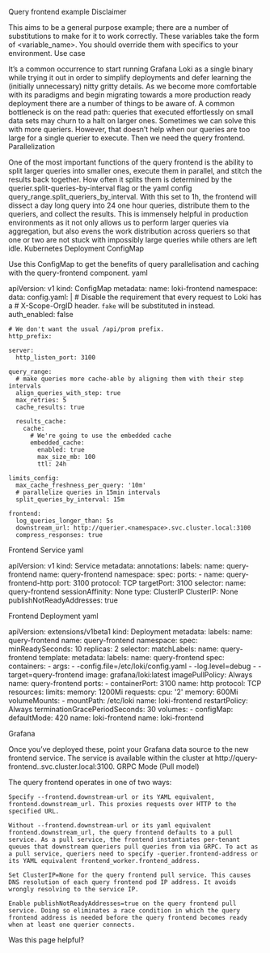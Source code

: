 Query frontend example
Disclaimer

This aims to be a general purpose example; there are a number of substitutions to make for it to work correctly. These variables take the form of <variable_name>. You should override them with specifics to your environment.
Use case

It’s a common occurrence to start running Grafana Loki as a single binary while trying it out in order to simplify deployments and defer learning the (initially unnecessary) nitty gritty details. As we become more comfortable with its paradigms and begin migrating towards a more production ready deployment there are a number of things to be aware of. A common bottleneck is on the read path: queries that executed effortlessly on small data sets may churn to a halt on larger ones. Sometimes we can solve this with more queriers. However, that doesn’t help when our queries are too large for a single querier to execute. Then we need the query frontend.
Parallelization

One of the most important functions of the query frontend is the ability to split larger queries into smaller ones, execute them in parallel, and stitch the results back together. How often it splits them is determined by the querier.split-queries-by-interval flag or the yaml config query_range.split_queriers_by_interval. With this set to 1h, the frontend will dissect a day long query into 24 one hour queries, distribute them to the queriers, and collect the results. This is immensely helpful in production environments as it not only allows us to perform larger queries via aggregation, but also evens the work distribution across queriers so that one or two are not stuck with impossibly large queries while others are left idle.
Kubernetes Deployment
ConfigMap

Use this ConfigMap to get the benefits of query parallelisation and caching with the query-frontend component.
yaml

apiVersion: v1
kind: ConfigMap
metadata:
  name: loki-frontend
  namespace: <namespace>
data:
  config.yaml: |
    # Disable the requirement that every request to Loki has a
    # X-Scope-OrgID header. `fake` will be substituted in instead.
    auth_enabled: false

    # We don't want the usual /api/prom prefix.
    http_prefix:

    server:
      http_listen_port: 3100

    query_range:
      # make queries more cache-able by aligning them with their step intervals
      align_queries_with_step: true
      max_retries: 5
      cache_results: true

      results_cache:
        cache:
          # We're going to use the embedded cache
          embedded_cache:
            enabled: true
            max_size_mb: 100
            ttl: 24h

    limits_config:
      max_cache_freshness_per_query: '10m'
      # parallelize queries in 15min intervals
      split_queries_by_interval: 15m

    frontend:
      log_queries_longer_than: 5s
      downstream_url: http://querier.<namespace>.svc.cluster.local:3100
      compress_responses: true

Frontend Service
yaml

apiVersion: v1
kind: Service
metadata:
  annotations:
  labels:
    name: query-frontend
  name: query-frontend
  namespace: <namespace>
spec:
  ports:
    - name: query-frontend-http
      port: 3100
      protocol: TCP
      targetPort: 3100
  selector:
    name: query-frontend
  sessionAffinity: None
  type: ClusterIP
  ClusterIP: None
  publishNotReadyAddresses: true

Frontend Deployment
yaml

apiVersion: extensions/v1beta1
kind: Deployment
metadata:
  labels:
    name: query-frontend
  name: query-frontend
  namespace: <namespace>
spec:
  minReadySeconds: 10
  replicas: 2
  selector:
    matchLabels:
      name: query-frontend
  template:
    metadata:
      labels:
        name: query-frontend
    spec:
      containers:
        - args:
            - -config.file=/etc/loki/config.yaml
            - -log.level=debug
            - -target=query-frontend
          image: grafana/loki:latest
          imagePullPolicy: Always
          name: query-frontend
          ports:
            - containerPort: 3100
              name: http
              protocol: TCP
          resources:
            limits:
              memory: 1200Mi
            requests:
              cpu: '2'
              memory: 600Mi
          volumeMounts:
            - mountPath: /etc/loki
              name: loki-frontend
      restartPolicy: Always
      terminationGracePeriodSeconds: 30
      volumes:
        - configMap:
            defaultMode: 420
            name: loki-frontend
          name: loki-frontend

Grafana

Once you’ve deployed these, point your Grafana data source to the new frontend service. The service is available within the cluster at http://query-frontend.<namespace>.svc.cluster.local:3100.
GRPC Mode (Pull model)

The query frontend operates in one of two ways:

    Specify --frontend.downstream-url or its YAML equivalent, frontend.downstream_url. This proxies requests over HTTP to the specified URL.

    Without --frontend.downstream-url or its yaml equivalent frontend.downstream_url, the query frontend defaults to a pull service. As a pull service, the frontend instantiates per-tenant queues that downstream queriers pull queries from via GRPC. To act as a pull service, queriers need to specify -querier.frontend-address or its YAML equivalent frontend_worker.frontend_address.

    Set ClusterIP=None for the query frontend pull service. This causes DNS resolution of each query frontend pod IP address. It avoids wrongly resolving to the service IP.

    Enable publishNotReadyAddresses=true on the query frontend pull service. Doing so eliminates a race condition in which the query frontend address is needed before the query frontend becomes ready when at least one querier connects.

Was this page helpful?
